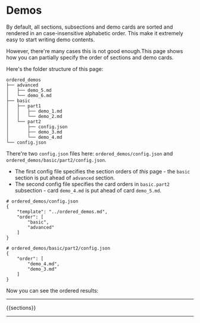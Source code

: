 # Demos

By default, all sections, subsections and demo cards are sorted and rendered in an case-insensitive alphabetic order. This make
it extremely easy to start writing demo contents.

However, there're many cases this is not good enough.This page shows how you can partially specify the order of sections and demo cards.

Here's the folder structure of this page:

```text
ordered_demos
├── advanced
│   ├── demo_5.md
│   └── demo_6.md
├── basic
│   ├── part1
│   │   ├── demo_1.md
│   │   └── demo_2.md
│   └── part2
│       ├── config.json
│       ├── demo_3.md
│       └── demo_4.md
└── config.json
```

There're two `config.json` files here: `ordered_demos/config.json` and `ordered_demos/basic/part2/config.json`.

* The first config file specifies the section orders of *this* page - the `basic` section is put ahead of `advanced` section.
* The second config file specifies the card orders in `basic.part2` subsection - card `demo_4.md` is put ahead of card `demo_5.md`.

```text
# ordered_demos/config.json
{
    "template": "../ordered_demos.md",
    "order": [
        "basic",
        "advanced"
    ]
}

# ordered_demos/basic/part2/config.json
{
    "order": [
        "demo_4.md",
        "demo_3.md"
    ]
}
```

Now you can see the ordered results:

---

{{sections}}

---
